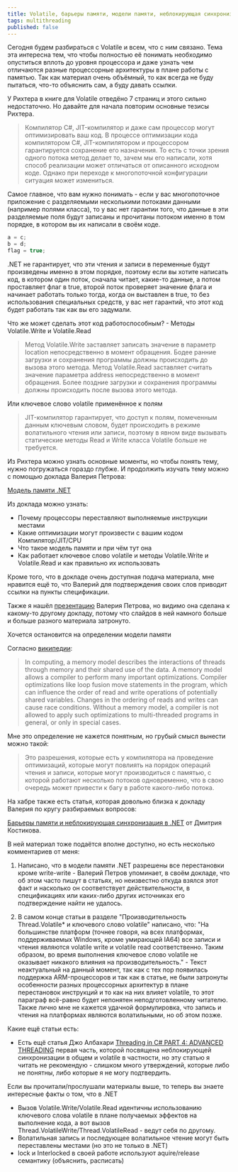 ```yaml
---
title: Volatile, барьеры памяти, модели памяти, неблокирующая синхронизация и прочие умные слова
tags: multithreading
published: false
---
```


Сегодня будем разбираться с Volatile и всем, что с ним связано. Тема эта интересна тем, что чтобы полностью её понимать необходимо опуститься вплоть до уровня процессора и даже узнать чем отличаются разные процессорные архитектуры в плане работы с памятью. Так как материал очень объёмный, то как всегда не буду пытаться, что-то объяснить сам, а буду давать ссылки.

У Рихтера в книге для Volatile отведёно 7 страниц и этого сильно недостаточно. Но давайте для начала повторим основные тезисы Рихтера.

> Компилятор C#, JIT-компилятор и даже сам процессор могут оптимизировать ваш код.
> В процессе оптимизации кода компилятором C#, JIT-компилятором и процессором гарантируется сохранение его назначения. То есть с точки зрения одного потока метод делает то, зачем мы его написали, хотя способ реализации может отличаться от описанного  исходном коде. Однако при переходе к многопоточной конфигурации ситуация может измениться.

Самое главное, что вам нужно понимать - если у вас многопоточное приложение с разделяемыми несколькими потоками данными (например полями класса), то у вас нет гарантии того, что данные в эти разделяемые поля будут записаны и прочитаны потоком именно в том порядке, в котором вы их написали в своём коде.

```csharp
a = c;
b = d;
flag = true;
```

.NET не гарантирует, что эти чтения и записи в переменные будут произведены именно в этом порядке, поэтому если вы хотите написать код, в котором один поток, сначала читает, какие-то данные, а потом проставляет флаг в true, второй поток проверяет значение флага и начинает работать только тогда, когда он выставлен в true, то без использования специальных средств, у вас нет гарантий, что этот код будет работать так как вы его задумали.

Что же может сделать этот код работоспособным? - Методы Volatile.Write и Volatile.Read

> Метод Volatile.Write заставляет записать значение в параметр location непосредственно в момент обращения. Бодее ранние загрузки и сохранения программы должны происходить до вызова этого метода.
> Метод Volatile.Read заставляет считать значение параметра address непосредственно в момент обращения. Более поздние загрузки и сохранения программы должны происходить после вызова этого метода.

Или ключевое слово volatile применённое к полям

> JIT-компилятор гарантирует, что доступ к полям, помеченным данным ключевым словом, будет происходить в режиме волатильного чтения или записи, поэтому в явном виде вызывать статические методы Read и Write класса Volatile больше не требуется.

Из Рихтера можно узнать основные моменты, но чтобы понять тему, нужно погружаться гораздо глубже. И продолжить изучать тему можно с помощью доклада Валерия Петрова: 

[Модель памяти .NET](https://youtu.be/m9_aBxdKrRI)

Из доклада можно узнать:

- Почему процессоры переставляют выполняемые инструкции местами
- Какие оптимизации могут произвести с вашим кодом Компилятор/JIT/CPU
- Что такое модель памяти и при чём тут она
- Как работает ключевое слово volatile и методы Volatile.Write и Volatile.Read и как правильно их использовать

Кроме того, что в докладе очень доступная подача материала, мне нравится ещё то, что Валерий для подтверждения своих слов приводит ссылки на пункты спецификации.

Также я нашёл [презентацию](https://assets.ctfassets.net/9n3x4rtjlya6/1qv4heo4zqacgK8mW08gq6/a1932b7e65403db9cfad1cd0dc2fdb75/Valery_Petrov-Memory_Model_rev2.pdf) Валерия Петрова, но видимо она сделана к какому-то другому докладу, потому что слайдов в ней намного больше и больше разного материала затронуто.

Хочется остановится на определении модели памяти

Согласно [википедии](https://en.wikipedia.org/wiki/Memory_model_(programming)):

> In computing, a memory model describes the interactions of threads through memory and their shared use of the data.
> A memory model allows a compiler to perform many important optimizations. Compiler optimizations like loop fusion move statements in the program, which can influence the order of read and write operations of potentially shared variables. Changes in the ordering of reads and writes can cause race conditions. Without a memory model, a compiler is not allowed to apply such optimizations to multi-threaded programs in general, or only in special cases.

Мне это определение не кажется понятным, но грубый смысл вынести можно такой:

> Это разрешения, которые есть у компилятора на проведение оптимизаций, которые могут повлиять на порядок операций чтения и записи, которые могут производиться с памятью, с которой работают несколько потоков одновременно, что в свою очередь может привести к багу в работе какого-либо потока.

На хабре также есть статья, которая довольно близка к докладу Валерия по кругу разбираемых вопросов:

[Барьеры памяти и неблокирующая синхронизация в .NET](https://habr.com/ru/post/130318/) от Дмитрия Костикова.

В ней материал тоже подаётся вполне доступно, но есть несколько комментариев от меня:

1. Написано, что в модели памяти .NET разрешены все перестановки кроме write-write - Валерий Петров упоминает, в своём докладе, что об этом часто пишут в статьях, но неизвестно откуда взялся этот факт и насколько он соответствует действительности, в спецификациях или каких-либо других источниках его подтверждение найти не удалось.

2. В самом конце статьи в разделе "Производительность Thread.Volatile* и ключевого слово volatile" написано, что: "На большинстве платформ (точнее говоря, на всех платформах, поддерживаемых Windows, кроме умирающей IA64) все записи и чтения являются volatile write и volatile read соответственно. Таким образом, во время выполнения ключевое слово volatile не оказывает никакого влияния на производительность." - Текст неактуальный на данный момент, так как с тех пор появилась поддержка ARM-процессоров и так как в статье, не были затронуты особенности разных процессорных архитектур в плане перестановок инструкций и то как на них влияет volatile, то этот параграф всё-равно будет непонятен неподготовленному читателю. Также лично мне не кажется удачной формулировка, что запись и чтения на платформах являются волатильными, но об этом позже.

Какие ещё статьи есть:

- Есть ещё статья Джо Албахари [Threading in C# PART 4: ADVANCED THREADING](http://www.albahari.com/threading/part4.aspx) первая часть, которой посвящена неблокирующей синхронизации в общем и volatile в частности, но эту статью я читать не рекомендую - слишком много утверждений, которые либо не понятны, либо которые я не могу подтвердить.


Если вы прочитали/прослушали материалы выше, то теперь вы знаете интересные факты о том, что в .NET

- Вызов Volatile.Write/Volatile.Read идентичны использованию ключевого слова volatile в плане получаемых эффектов на выполнение кода, а вот вызов Thread.VolatileWrite/Thread.VolatileRead - ведут себя по другому.
- Волатильная запись и последующее волатильное чтение могут быть переставлены местами (но это не только в .NET)
- lock и Interlocked в своей работе используют aquire/release семантику (объяснить, расписать)

